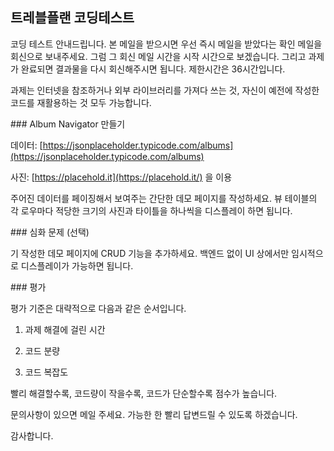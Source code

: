 ## 트레블플랜 코딩테스트



코딩 테스트 안내드립니다. 본 메일을 받으시면 우선 즉시 메일을 받았다는 확인 메일을 회신으로 보내주세요. 그럼 그 회신 메일 시간을 시작 시간으로 보겠습니다. 그리고 과제가 완료되면 결과물을 다시 회신해주시면 됩니다. 제한시간은 36시간입니다.

과제는 인터넷을 참조하거나 외부 라이브러리를 가져다 쓰는 것, 자신이 예전에 작성한 코드를 재활용하는 것 모두 가능합니다.

\### Album Navigator 만들기

데이터: [https://jsonplaceholder.typicode.com/albums](https://jsonplaceholder.typicode.com/albums)

사진: [https://placehold.it](https://placehold.it/) 을 이용

주어진 데이터를 페이징해서 보여주는 간단한 데모 페이지를 작성하세요. 뷰 테이블의 각 로우마다 적당한 크기의 사진과 타이틀을 하나씩을 디스플레이 하면 됩니다.

\### 심화 문제 (선택)

기 작성한 데모 페이지에 CRUD 기능을 추가하세요. 백엔드 없이 UI 상에서만 임시적으로 디스플레이가 가능하면 됩니다.

\### 평가

평가 기준은 대략적으로 다음과 같은 순서입니다.

 1. 과제 해결에 걸린 시간

 2. 코드 분량

 3. 코드 복잡도

빨리 해결할수록, 코드량이 작을수록, 코드가 단순할수록 점수가 높습니다.

문의사항이 있으면 메일 주세요. 가능한 한 빨리 답변드릴 수 있도록 하겠습니다.

감사합니다.